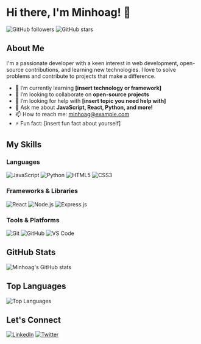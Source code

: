 # Hi there, I'm Minhoag! 👋

![GitHub followers](https://img.shields.io/github/followers/minhoag?style=social) ![GitHub stars](https://img.shields.io/github/stars/minhoag?style=social)

## About Me

I'm a passionate developer with a keen interest in web development, open-source contributions, and learning new technologies. I love to solve problems and contribute to projects that make a difference.

- 🌱 I’m currently learning **[insert technology or framework]**
- 👯 I’m looking to collaborate on **open-source projects**
- 🤔 I’m looking for help with **[insert topic you need help with]**
- 💬 Ask me about **JavaScript, React, Python, and more!**
- 📫 How to reach me: [minhoag@example.com](mailto:minhoag@example.com)
- ⚡ Fun fact: [insert fun fact about yourself]

## My Skills

### Languages
![JavaScript](https://img.shields.io/badge/JavaScript-323330?style=for-the-badge&logo=javascript&logoColor=F7DF1E)
![Python](https://img.shields.io/badge/Python-3776AB?style=for-the-badge&logo=python&logoColor=white)
![HTML5](https://img.shields.io/badge/HTML5-E34F26?style=for-the-badge&logo=html5&logoColor=white)
![CSS3](https://img.shields.io/badge/CSS3-1572B6?style=for-the-badge&logo=css3&logoColor=white)

### Frameworks & Libraries
![React](https://img.shields.io/badge/React-20232A?style=for-the-badge&logo=react&logoColor=61DAFB)
![Node.js](https://img.shields.io/badge/Node.js-339933?style=for-the-badge&logo=nodedotjs&logoColor=white)
![Express.js](https://img.shields.io/badge/Express.js-000000?style=for-the-badge&logo=express&logoColor=white)

### Tools & Platforms
![Git](https://img.shields.io/badge/Git-F05032?style=for-the-badge&logo=git&logoColor=white)
![GitHub](https://img.shields.io/badge/GitHub-181717?style=for-the-badge&logo=github&logoColor=white)
![VS Code](https://img.shields.io/badge/VS_Code-007ACC?style=for-the-badge&logo=visual-studio-code&logoColor=white)

## GitHub Stats

![Minhoag's GitHub stats](https://github-readme-stats.vercel.app/api?username=minhoag&show_icons=true&theme=radical)

## Top Languages

![Top Languages](https://github-readme-stats.vercel.app/api/top-langs/?username=minhoag&layout=compact&theme=radical)

## Let's Connect

[![LinkedIn](https://img.shields.io/badge/LinkedIn-0077B5?style=for-the-badge&logo=linkedin&logoColor=white)](https://www.linkedin.com/in/minhoag)
[![Twitter](https://img.shields.io/badge/Twitter-1DA1F2?style=for-the-badge&logo=twitter&logoColor=white)](https://twitter.com/minhoag)
